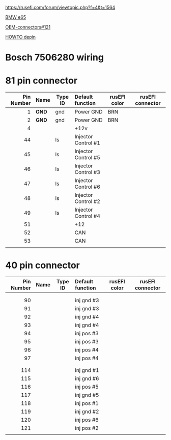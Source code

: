 https://rusefi.com/forum/viewtopic.php?f=4&t=1564

[BMW e65](BMW-e65)

[OEM-connectors#121](OEM-connectors#121)

[HOWTO depin](https://youtu.be/5nto9Sa7yKc?t=65)

# Bosch 7506280 wiring


# 81 pin connector

|Pin Number|Name      | Type ID | Default function                   | rusEFI color | rusEFI connector |
| ---:|:------------- | ----- |:------------------------------------ |------------- | ------------- |
| 1   | **GND**       | gnd   | Power GND                            | BRN          |               |
| 2   | **GND**       | gnd   | Power GND                            | BRN          |               |
| 4   |               |       | +12v                                 |              |               |
| 44  |               | ls    | Injector Control #1                  |              |               |
| 45  |               | ls    | Injector Control #5                  |              |               |
| 46  |               | ls    | Injector Control #3                  |              |               |
| 47  |               | ls    | Injector Control #6                  |              |               |
| 48  |               | ls    | Injector Control #2                  |              |               |
| 49  |               | ls    | Injector Control #4                  |              |               |
| 51  |               |       | +12                                  |              |               |
| 52  |               |       | CAN                                  |              |               |
| 53  |               |       | CAN                                  |              |               |
|     |               |       |                                      |              |               |



# 40 pin connector

|Pin Number|Name      | Type ID | Default function                   | rusEFI color | rusEFI connector |
| ---:|:------------- | ----- |:------------------------------------ |------------- | ------------- |
|     |               |       |                                      |              |               |
|     |               |       |                                      |              |               |
| 90  |               |       | inj gnd #3                           |              |               |
| 91  |               |       | inj gnd #3                           |              |               |
| 92  |               |       | inj gnd #4                           |              |               |
| 93  |               |       | inj gnd #4                           |              |               |
| 94  |               |       | inj pos #3                           |              |               |
| 95  |               |       | inj pos #3                           |              |               |
| 96  |               |       | inj pos #4                           |              |               |
| 97  |               |       | inj pos #4                           |              |               |
|     |               |       |                                      |              |               |
|     |               |       |                                      |              |               |
| 114 |               |       | inj gnd #1                           |              |               |
| 115 |               |       | inj gnd #6                           |              |               |
| 116 |               |       | inj pos #5                           |              |               |
| 117 |               |       | inj gnd #5                           |              |               |
| 118 |               |       | inj pos #1                           |              |               |
| 119 |               |       | inj gnd #2                           |              |               |
| 120 |               |       | inj pos #6                           |              |               |
| 121 |               |       | inj pos #2                           |              |               |
|     |               |       |                                      |              |               |
 